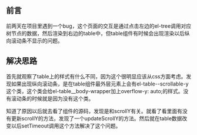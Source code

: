 ## 前言

前两天在项目里遇到一个bug，这个页面的交互是通过点击左边的el-tree调用对应树节点的数据，然后渲染到右边的table中，但table组件有时候会出现渲染以后纵向滚动条不显示的问题。

## 解决思路

首先就观察了table上的样式有什么不同，因为这个很明显应该从css方面考虑。发现如果出现纵向滚动条，是在table组件最外层元素上会有el-table--scrollable-y这个类，这个类会给el-table__body-wrapper加上overflow-y: auto;的样式。没有滚动条的时候就是因为没有这个类。

知道了原因以后就去看了组件的源码，发现是和scrollY有关。就看了看里面有没有更新scrollY的方法，发现了一个updateScrollY的方法。然后就在table数据改变以后setTimeout调用这个方法解决了这个问题。


